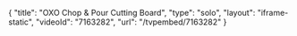 {
    "title": "OXO Chop & Pour Cutting Board",
    "type": "solo",
    "layout": "iframe-static",
    "videoId": "7163282",
    "url": "\/tvpembed\/7163282"
}